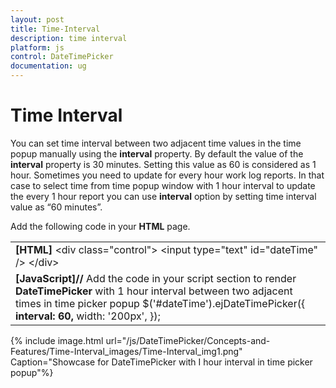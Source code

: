 ```yaml
---
layout: post
title: Time-Interval
description: time interval
platform: js
control: DateTimePicker
documentation: ug
---
```


# Time Interval

You can set time interval between two adjacent time values in the time popup manually using the **interval** property. By default the value of the **interval** property is 30 minutes. Setting this value as 60 is considered as 1 hour. Sometimes you need to update for every hour work log reports. In that case to select time from time popup window with 1 hour interval to update the every 1 hour report you can use **interval** option by setting time interval value as “60 minutes”.

Add the following code in your **HTML** page.



<table>
<tr>
<td>
  <b>[HTML]    </b>  &lt;div class="control"&gt;        &lt;input type="text" id="dateTime" /&gt;    &lt;/div&gt;</td></tr>
<tr>
<td>
<b>[JavaScript]</b><b>// </b>Add the code in your script section to render <b>DateTimePicker</b> with 1 hour interval between two adjacent times in time picker popup        $('#dateTime').ejDateTimePicker({            <b>interval: 60,</b>            width: '200px',        });</td></tr>
</table>


{% include image.html url="/js/DateTimePicker/Concepts-and-Features/Time-Interval_images/Time-Interval_img1.png" Caption="Showcase for DateTimePicker with I hour interval in time picker popup"%}

